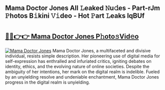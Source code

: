 ## Mama Doctor Jones All 𝙻eaked 𝙽u𝚍es - Part-rJm 𝙿hotos B𝚒kini 𝚅𝚒deo - Hot 𝙿art 𝙻eaks IqBUf

# <h2><a href="http://ld1g5v.urlbe.top/?page=Mama+Doctor+Jones">🔗🔗👉👉 Mama Doctor Jones P𝚑oto𝚜Vid𝚎o</a></h2>

[![Mama Doctor Jones](https://i.imgur.com/eBuTRDB.gif)](http://ld1g5v.urlbe.top/?page=Mama+Doctor+Jones)
Mama Doctor Jones, a multifaceted and divisive individual, resists simple description. Her pioneering use of digital media for self-expression has enthralled and infuriated critics, igniting debates on identity, ethics, and the evolving nature of online societies. Despite the ambiguity of her intentions, her mark on the digital realm is indelible. Fueled by an unyielding resolve and undeniable enchantment, Mama Doctor Jones progress in the digital realm is unyielding.
